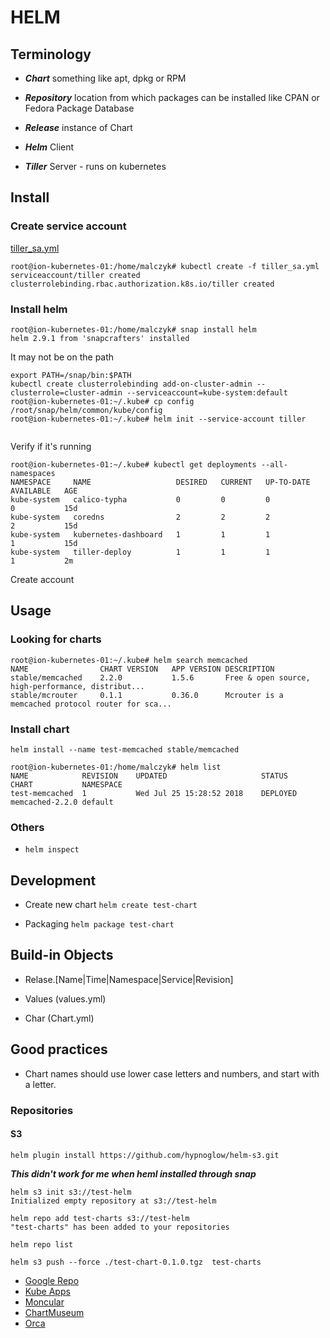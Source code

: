# HELM

## Terminology

* ***Chart*** something like apt, dpkg or RPM

* ***Repository*** location from which packages can be installed like CPAN or Fedora Package Database

* ***Release*** instance of Chart

* ***Helm*** Client

* ***Tiller*** Server - runs on kubernetes

## Install

### Create service account

[tiller_sa.yml](tiller-rbac-config.yml)

```
root@ion-kubernetes-01:/home/malczyk# kubectl create -f tiller_sa.yml 
serviceaccount/tiller created
clusterrolebinding.rbac.authorization.k8s.io/tiller created

```

### Install helm

```
root@ion-kubernetes-01:/home/malczyk# snap install helm
helm 2.9.1 from 'snapcrafters' installed

```
It may not be on the path

```
export PATH=/snap/bin:$PATH
kubectl create clusterrolebinding add-on-cluster-admin --clusterrole=cluster-admin --serviceaccount=kube-system:default
root@ion-kubernetes-01:~/.kube# cp config /root/snap/helm/common/kube/config
root@ion-kubernetes-01:~/.kube# helm init --service-account tiller


```
Verify if it's running

```
root@ion-kubernetes-01:~/.kube# kubectl get deployments --all-namespaces
NAMESPACE     NAME                   DESIRED   CURRENT   UP-TO-DATE   AVAILABLE   AGE
kube-system   calico-typha           0         0         0            0           15d
kube-system   coredns                2         2         2            2           15d
kube-system   kubernetes-dashboard   1         1         1            1           15d
kube-system   tiller-deploy          1         1         1            1           2m
```

Create account 


## Usage

### Looking for charts

```
root@ion-kubernetes-01:~/.kube# helm search memcached
NAME            	CHART VERSION	APP VERSION	DESCRIPTION                                       
stable/memcached	2.2.0        	1.5.6      	Free & open source, high-performance, distribut...
stable/mcrouter 	0.1.1        	0.36.0     	Mcrouter is a memcached protocol router for sca...
```

### Install chart

```
helm install --name test-memcached stable/memcached
```

```
root@ion-kubernetes-01:/home/malczyk# helm list
NAME          	REVISION	UPDATED                 	STATUS  	CHART          	NAMESPACE
test-memcached	1       	Wed Jul 25 15:28:52 2018	DEPLOYED	memcached-2.2.0	default  
```

### Others

* ```helm inspect```

## Development

* Create new chart ```helm create test-chart```

* Packaging ```helm package test-chart```

## Build-in Objects

* Relase.[Name|Time|Namespace|Service|Revision]

* Values (values.yml)

* Char (Chart.yml)

## Good practices

* Chart names should use lower case letters and numbers, and start with a letter.


### Repositories

#### S3

```
helm plugin install https://github.com/hypnoglow/helm-s3.git
```
***This didn't work for me when heml installed through snap***

```
helm s3 init s3://test-helm
Initialized empty repository at s3://test-helm
```

```
helm repo add test-charts s3://test-helm
"test-charts" has been added to your repositories
```


```
helm repo list
```

```
helm s3 push --force ./test-chart-0.1.0.tgz  test-charts
```

* [Google Repo](https://kubernetes-charts.storage.googleapis.com/)
* [Kube Apps](https://hub.kubeapps.com/)
* [Moncular](https://github.com/helm/monocular)
* [ChartMuseum](https://github.com/helm/chartmuseum)
* [Orca](https://github.com/nuvo/orca)
